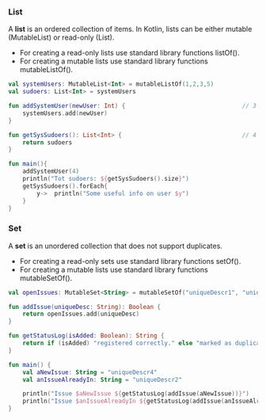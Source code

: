 ### List
A **list** is an ordered collection of items. In Kotlin, lists can be either mutable (MutableList) or read-only (List).
* For creating a read-only lists use standard library functions listOf().
* For creating a mutable lists use standard library functions mutableListOf().
```kotlin
val systemUsers: MutableList<Int> = mutableListOf(1,2,3,5)
val sudoers: List<Int> = systemUsers

fun addSystemUser(newUser: Int) {                                 // 3
    systemUsers.add(newUser)                      
}

fun getSysSudoers(): List<Int> {                                  // 4
    return sudoers
}

fun main(){
  	addSystemUser(4)
    println("Tot sudoers: ${getSysSudoers().size}")
    getSysSudoers().forEach{
        y->  println("Some useful info on user $y")
    }
}
```

### Set
A **set** is an unordered collection that does not support duplicates.
* For creating a read-only sets use standard library functions setOf().
* For creating a mutable lists use standard library functions mutableSetOf().
```kotlin
val openIssues: MutableSet<String> = mutableSetOf("uniqueDescr1", "uniqueDescr2", "uniqueDescr3") // 1

fun addIssue(uniqueDesc: String): Boolean {                                                       
    return openIssues.add(uniqueDesc)                                                             // 2
}

fun getStatusLog(isAdded: Boolean): String {                                                       
    return if (isAdded) "registered correctly." else "marked as duplicate and rejected."          // 3
}

fun main() {
    val aNewIssue: String = "uniqueDescr4"
    val anIssueAlreadyIn: String = "uniqueDescr2" 

    println("Issue $aNewIssue ${getStatusLog(addIssue(aNewIssue))}")                              // 4
    println("Issue $anIssueAlreadyIn ${getStatusLog(addIssue(anIssueAlreadyIn))}")                // 5 
}
```


